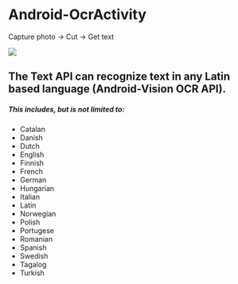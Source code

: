 # Android-OcrActivity
Capture photo -> Cut -> Get text

<img src="https://github.com/akimaleo/Android-OpticalCharacterRecognizer/blob/master/git%20images/sample.gif?raw=true">

## The Text API can recognize text in any Latin based language (Android-Vision OCR API).
##### This includes, but is not limited to:
- Catalan
- Danish
- Dutch
- English
- Finnish
- French
- German
- Hungarian
- Italian
- Latin
- Norwegian
- Polish
- Portugese
- Romanian
- Spanish
- Swedish
- Tagalog
- Turkish
